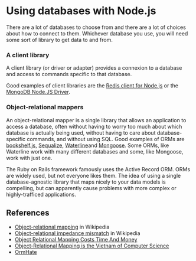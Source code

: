 # Using databases with Node.js

There are a lot of databases to choose from and there are a lot of choices about how to connect to them. Whichever database you use, you will need some sort of library to get data to and from.

### A client library
A client library (or driver or adapter) provides a connexion to a database and access to commands specific to that database. 

Good examples of client libraries are the [Redis client for Node.js](https://github.com/NodeRedis/node_redis) or the [MongoDB Node.JS Driver](https://github.com/mongodb/node-mongodb-native).

### Object-relational mappers
An object-relational mapper is a single library that allows an application to access a database, often without having to worry too much about which database is actually being used, without having to care about database-specific commands, and without using SQL. 
Good examples of ORMs are [bookshelf.js](https://github.com/tgriesser/bookshelf), [Sequalize](https://github.com/sequelize/sequelize), [Waterline](https://github.com/sequelize/sequelize )and [Mongoose](https://github.com/Automattic/mongoose). Some ORMs, like Waterline work with many different databases and some, like Mongoose, work with just one.

The Ruby on Rails framework famously uses the Active Record ORM. ORMs are widely used, but not everyone likes them. The idea of using a single database-agnostic library that maps nicely to your data models is compelling, but can apparently cause problems with more complex or highly-trafficed applications.

## References
+ [Object-relational mapping](https://en.wikipedia.org/wiki/Object-relational_mapping) in Wikipedia
+ [Object-relational impedance mismatch](https://en.wikipedia.org/wiki/Object-relational_impedance_mismatch) in Wikipedia
+ [Object Relational Mapping Costs Time And Money](http://c2.com/cgi/wiki?ObjectRelationalMappingCostsTimeAndMoney)
+ [Object-Relational Mapping is the Vietnam of Computer Science](http://blog.codinghorror.com/object-relational-mapping-is-the-vietnam-of-computer-science/)
+ [OrmHate](http://martinfowler.com/bliki/OrmHate.html)

